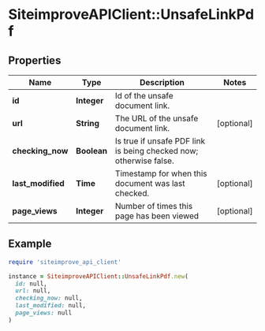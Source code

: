 # SiteimproveAPIClient::UnsafeLinkPdf

## Properties

| Name | Type | Description | Notes |
| ---- | ---- | ----------- | ----- |
| **id** | **Integer** | Id of the unsafe document link. |  |
| **url** | **String** | The URL of the unsafe document link. | [optional] |
| **checking_now** | **Boolean** | Is true if unsafe PDF link is being checked now; otherwise false. |  |
| **last_modified** | **Time** | Timestamp for when this document was last checked. | [optional] |
| **page_views** | **Integer** | Number of times this page has been viewed | [optional] |

## Example

```ruby
require 'siteimprove_api_client'

instance = SiteimproveAPIClient::UnsafeLinkPdf.new(
  id: null,
  url: null,
  checking_now: null,
  last_modified: null,
  page_views: null
)
```

